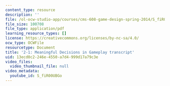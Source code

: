 ```yaml
---
content_type: resource
description: ''
file: /ol-ocw-studio-app/courses/cms-608-game-design-spring-2014/S_fiR00UBGo_transcript.pdf
file_size: 100708
file_type: application/pdf
learning_resource_types: []
license: https://creativecommons.org/licenses/by-nc-sa/4.0/
ocw_type: OCWFile
resourcetype: Document
title: '2-1: Meaningful Decisions in Gameplay transcript'
uid: 13ecd0c2-246e-4550-a7d4-999d17a79c3e
video_files:
  video_thumbnail_file: null
video_metadata:
  youtube_id: S_fiR00UBGo
---
```

